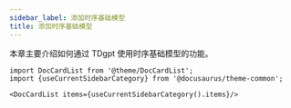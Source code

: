 ```yaml
---
sidebar_label: 添加时序基础模型
title: 添加时序基础模型
---
```


本章主要介绍如何通过 TDgpt 使用时序基础模型的功能。


```mdx-code-block
import DocCardList from '@theme/DocCardList';
import {useCurrentSidebarCategory} from '@docusaurus/theme-common';

<DocCardList items={useCurrentSidebarCategory().items}/>
```
